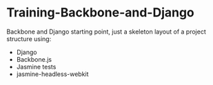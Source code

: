 Training-Backbone-and-Django
============================

Backbone and Django starting point, just a skeleton layout of a project structure using:

 - Django
 - Backbone.js
 - Jasmine tests
 - jasmine-headless-webkit

